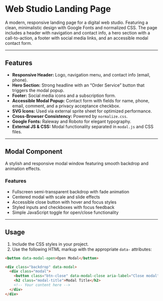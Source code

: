 # Web Studio Landing Page

A modern, responsive landing page for a digital web studio. Featuring a clean, minimalistic design with Google Fonts and normalized CSS. The page includes a header with navigation and contact info, a hero section with a call-to-action, a footer with social media links, and an accessible modal contact form.

---

## Features

- **Responsive Header:** Logo, navigation menu, and contact info (email, phone).  
- **Hero Section:** Strong headline with an “Order Service” button that triggers the modal popup.  
- **Footer:** Social media icons and a subscription form.  
- **Accessible Modal Popup:** Contact form with fields for name, phone, email, comment, and a privacy acceptance checkbox.  
- **SVG Icons:** Used via external sprite sheet for optimized performance.  
- **Cross-Browser Consistency:** Powered by `normalize.css`.  
- **Google Fonts:** Raleway and Roboto for elegant typography.  
- **External JS & CSS:** Modal functionality separated in `modal.js` and CSS files.

---

## Modal Component

A stylish and responsive modal window featuring smooth backdrop and animation effects.

### Features

- Fullscreen semi-transparent backdrop with fade animation  
- Centered modal with scale and slide effects  
- Accessible close button with hover and focus styles  
- Styled inputs and checkboxes with focus feedback  
- Simple JavaScript toggle for open/close functionality  

---

## Usage

1. Include the CSS styles in your project.  
2. Use the following HTML markup with the appropriate `data-` attributes:  

```html
<button data-modal-open>Open Modal</button>

<div class="backdrop" data-modal>
  <div class="modal">
    <button class="btn-close" data-modal-close aria-label="Close modal">×</button>
    <h2 class="modal-title">Modal Title</h2>
    <!-- Your content here -->
  </div>
</div>
